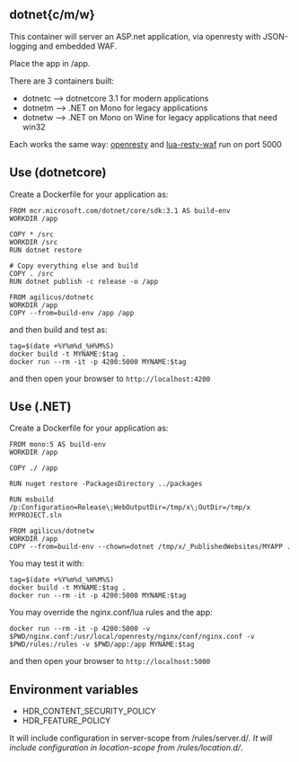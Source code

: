 ## dotnet{c/m/w}

This container will server an ASP.net application, via openresty
with JSON-logging and embedded WAF.

Place the app in /app.

There are 3 containers built:

- dotnetc --> dotnetcore 3.1 for modern applications
- dotnetm --> .NET on Mono for legacy applications
- dotnetw --> .NET on Mono on Wine for legacy applications that need win32

Each works the same way: [openresty](https://openresty.org/) and [lua-resty-waf](https://github.com/p0pr0ck5/lua-resty-waf)
run on port 5000

## Use (dotnetcore)

Create a Dockerfile for your application as:

```
FROM mcr.microsoft.com/dotnet/core/sdk:3.1 AS build-env
WORKDIR /app

COPY * /src
WORKDIR /src
RUN dotnet restore

# Copy everything else and build
COPY . /src
RUN dotnet publish -c release -o /app

FROM agilicus/dotnetc
WORKDIR /app
COPY --from=build-env /app /app
```

and then build and test as:

```
tag=$(date +%Y%m%d_%H%M%S)
docker build -t MYNAME:$tag .
docker run --rm -it -p 4200:5000 MYNAME:$tag
```

and then open your browser to `http://localhost:4200`

## Use (.NET)

Create a Dockerfile for your application as:

```
FROM mono:5 AS build-env
WORKDIR /app

COPY ./ /app

RUN nuget restore -PackagesDirectory ../packages

RUN msbuild  /p:Configuration=Release\;WebOutputDir=/tmp/x\;OutDir=/tmp/x MYPROJECT.sln

FROM agilicus/dotnetw
WORKDIR /app
COPY --from=build-env --chown=dotnet /tmp/x/_PublishedWebsites/MYAPP .
```

You may test it with:
```
tag=$(date +%Y%m%d_%H%M%S)
docker build -t MYNAME:$tag .
docker run --rm -it -p 4200:5000 MYNAME:$tag
```

You may override the nginx.conf/lua rules and the app:


```
docker run --rm -it -p 4200:5000 -v $PWD/nginx.conf:/usr/local/openresty/nginx/conf/nginx.conf -v $PWD/rules:/rules -v $PWD/app:/app MYNAME:$tag
```

and then open your browser to `http://localhost:5000`

## Environment variables

- HDR_CONTENT_SECURITY_POLICY
- HDR_FEATURE_POLICY

It will include configuration in server-scope from /rules/server.d/*.
It will include configuration in location-scope from /rules/location.d/*.

